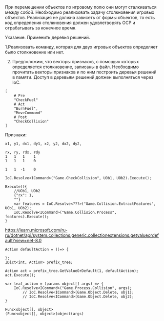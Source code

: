 При перемещении объектов по игровому полю они могут сталкиваться между собой. 
Необходимо реализовать задачу столкновения игровых объектов. 
Реализация не должна зависеть от формы объектов, то есть код определения столкновения должен
удовлетворять OCP и отрабатывать за конечное время.

Указание. Применить деревья решений.

1.Реализовать команду, которая для двух игровых объектов определяет было столкновение или нет.

2. Предположим, что векторы признаков, с помощью которых определяется столкновение, 
записаны в файл. Необходимо прочитать векторы признаков и по ним построить деревья решений в памяти.
Доступ в деревьям решений должен выполняться через IoC.

```
[
    # Pre
    "CheckFuel"
    # Act
    "BurnFuel",
    "MoveCommand"
    # Post
    "CheckCollision"
]
```

Признаки:

```
x1, y1, dx1, dy1, x2, y2, dx2, dy2,

rx, ry, rdx, rdy
1   1   1    1 
1   1   1    0 

1   1  -1    0  
```

```
IoC.Resolve<ICommand>("Game.CheckCollision", UOb1, UOb2).Execute();

Execute(){
    //UOb1, UOb2
    {"rx": 1,
    ""}
    var features = IoC.Resolve<???>("Game.Collision.ExtractFeatures", UOb1, UOb2);
    IoC.Resolve<ICommand>("Game.Collision.Process", features).Execute();
}
```

https://learn.microsoft.com/ru-ru/dotnet/api/system.collections.generic.collectionextensions.getvalueordefault?view=net-8.0


```
Action defaultAction = ()=> {

};
IDict<int, Action> prefix_tree;

Action act = prefix_tree.GetValueOrDefault(1, defaultAction);
act.Execute();

var leaf_action = (params object[] args) => {
    IoC.Resolve<ICommand>("Game.Process.Collision", args);
        // IoC.Resolve<ICommand>(Game.Object.Delete, obj1);
        // IoC.Resolve<ICommand>(Game.Object.Delete, obj2);
}

Func<object[], object>
(Func<object[], object>)object(args)
```
